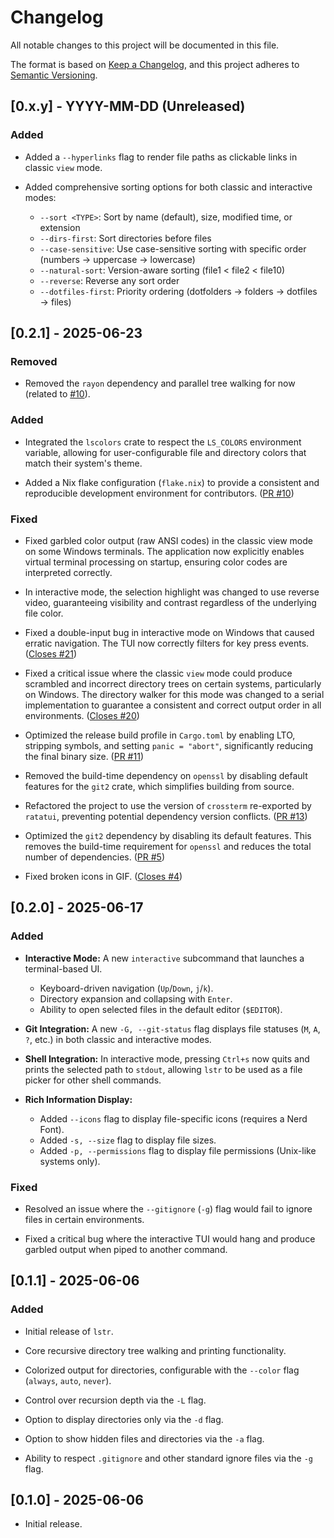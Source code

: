 # Changelog

All notable changes to this project will be documented in this file.

The format is based on [Keep a Changelog](https://keepachangelog.com/en/1.0.0/),
and this project adheres to [Semantic Versioning](https://semver.org/spec/v2.0.0.html).

## [0.x.y] - YYYY-MM-DD (Unreleased)

### Added

- Added a `--hyperlinks` flag to render file paths as clickable links in classic `view` mode.

- Added comprehensive sorting options for both classic and interactive modes:
  - `--sort <TYPE>`: Sort by name (default), size, modified time, or extension
  - `--dirs-first`: Sort directories before files
  - `--case-sensitive`: Use case-sensitive sorting with specific order (numbers → uppercase → lowercase)
  - `--natural-sort`: Version-aware sorting (file1 < file2 < file10)
  - `--reverse`: Reverse any sort order
  - `--dotfiles-first`: Priority ordering (dotfolders → folders → dotfiles → files)

## [0.2.1] - 2025-06-23

### Removed 

- Removed the `rayon` dependency and parallel tree walking for now (related to [#10](https://github.com/bgreenwell/lstr/issues/20)).

### Added

- Integrated the `lscolors` crate to respect the `LS_COLORS` environment variable, allowing for user-configurable file and directory colors that match their system's theme.

- Added a Nix flake configuration (`flake.nix`) to provide a consistent and reproducible development environment for contributors. ([PR #10](https://github.com/bgreenwell/lstr/pull/10))

### Fixed

- Fixed garbled color output (raw ANSI codes) in the classic view mode on some Windows terminals. The application now explicitly enables virtual terminal processing on startup, ensuring color codes are interpreted correctly.

- In interactive mode, the selection highlight was changed to use reverse video, guaranteeing visibility and contrast regardless of the underlying file color.

- Fixed a double-input bug in interactive mode on Windows that caused erratic navigation. The TUI now correctly filters for key press events. ([Closes #21](https://github.com/bgreenwell/lstr/issues/21))

- Fixed a critical issue where the classic `view` mode could produce scrambled and incorrect directory trees on certain systems, particularly on Windows. The directory walker for this mode was changed to a serial implementation to guarantee a consistent and correct output order in all environments. ([Closes #20](https://github.com/bgreenwell/lstr/issues/20))

- Optimized the release build profile in `Cargo.toml` by enabling LTO, stripping symbols, and setting `panic = "abort"`, significantly reducing the final binary size. ([PR #11](https://github.com/bgreenwell/lstr/pull/11))

- Removed the build-time dependency on `openssl` by disabling default features for the `git2` crate, which simplifies building from source.

- Refactored the project to use the version of `crossterm` re-exported by `ratatui`, preventing potential dependency version conflicts. ([PR #13](https://github.com/bgreenwell/lstr/pull/13))

- Optimized the `git2` dependency by disabling its default features. This removes the build-time requirement for `openssl` and reduces the total number of dependencies. ([PR #5](https://github.com/bgreenwell/lstr/pull/5))

- Fixed broken icons in GIF. ([Closes #4](https://github.com/bgreenwell/lstr/issues/4))

## [0.2.0] - 2025-06-17

### Added

-   **Interactive Mode:** A new `interactive` subcommand that launches a terminal-based UI.
    -   Keyboard-driven navigation (`Up`/`Down`, `j`/`k`).
    -   Directory expansion and collapsing with `Enter`.
    -   Ability to open selected files in the default editor (`$EDITOR`).

-   **Git Integration:** A new `-G, --git-status` flag displays file statuses (`M`, `A`, `?`, etc.) in both classic and interactive modes.

-   **Shell Integration:** In interactive mode, pressing `Ctrl+s` now quits and prints the selected path to `stdout`, allowing `lstr` to be used as a file picker for other shell commands.

-   **Rich Information Display:**
    -   Added `--icons` flag to display file-specific icons (requires a Nerd Font).
    -   Added `-s, --size` flag to display file sizes.
    -   Added `-p, --permissions` flag to display file permissions (Unix-like systems only).

### Fixed

-   Resolved an issue where the `--gitignore` (`-g`) flag would fail to ignore files in certain environments.

-   Fixed a critical bug where the interactive TUI would hang and produce garbled output when piped to another command.

## [0.1.1] - 2025-06-06

### Added

- Initial release of `lstr`.

- Core recursive directory tree walking and printing functionality.

- Colorized output for directories, configurable with the `--color` flag (`always`, `auto`, `never`).

- Control over recursion depth via the `-L` flag.

- Option to display directories only via the `-d` flag.

- Option to show hidden files and directories via the `-a` flag.

- Ability to respect `.gitignore` and other standard ignore files via the `-g` flag.

## [0.1.0] - 2025-06-06

- Initial release.
